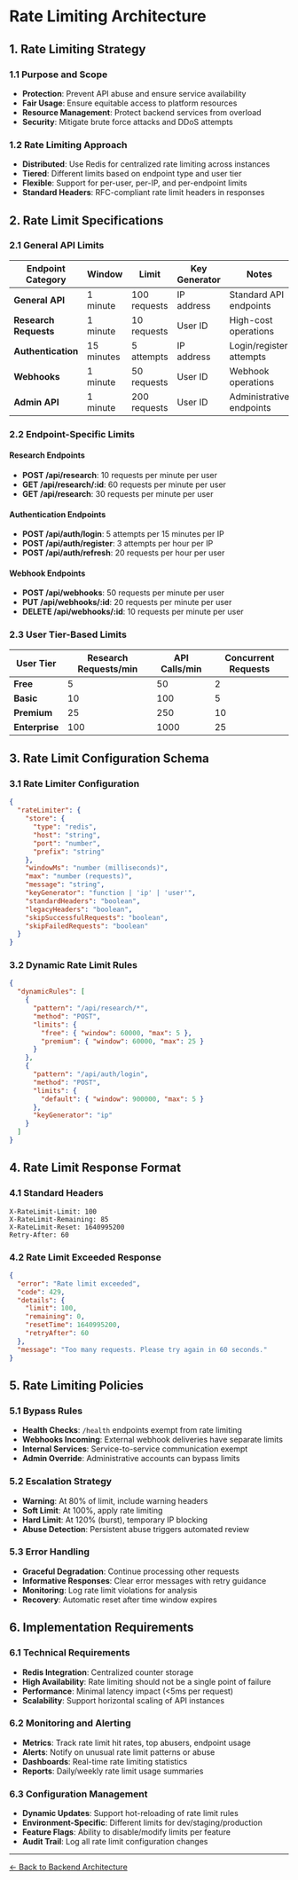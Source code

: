 # Rate Limiting Architecture

## 1. Rate Limiting Strategy

### 1.1 Purpose and Scope
- **Protection**: Prevent API abuse and ensure service availability
- **Fair Usage**: Ensure equitable access to platform resources
- **Resource Management**: Protect backend services from overload
- **Security**: Mitigate brute force attacks and DDoS attempts

### 1.2 Rate Limiting Approach
- **Distributed**: Use Redis for centralized rate limiting across instances
- **Tiered**: Different limits based on endpoint type and user tier
- **Flexible**: Support for per-user, per-IP, and per-endpoint limits
- **Standard Headers**: RFC-compliant rate limit headers in responses

## 2. Rate Limit Specifications

### 2.1 General API Limits

| Endpoint Category | Window | Limit | Key Generator | Notes |
|------------------|--------|-------|---------------|-------|
| **General API** | 1 minute | 100 requests | IP address | Standard API endpoints |
| **Research Requests** | 1 minute | 10 requests | User ID | High-cost operations |
| **Authentication** | 15 minutes | 5 attempts | IP address | Login/register attempts |
| **Webhooks** | 1 minute | 50 requests | User ID | Webhook operations |
| **Admin API** | 1 minute | 200 requests | User ID | Administrative endpoints |

### 2.2 Endpoint-Specific Limits

#### Research Endpoints
- **POST /api/research**: 10 requests per minute per user
- **GET /api/research/:id**: 60 requests per minute per user
- **GET /api/research**: 30 requests per minute per user

#### Authentication Endpoints
- **POST /api/auth/login**: 5 attempts per 15 minutes per IP
- **POST /api/auth/register**: 3 attempts per hour per IP
- **POST /api/auth/refresh**: 20 requests per hour per user

#### Webhook Endpoints
- **POST /api/webhooks**: 50 requests per minute per user
- **PUT /api/webhooks/:id**: 20 requests per minute per user
- **DELETE /api/webhooks/:id**: 10 requests per minute per user

### 2.3 User Tier-Based Limits

| User Tier | Research Requests/min | API Calls/min | Concurrent Requests |
|-----------|----------------------|---------------|-------------------|
| **Free** | 5 | 50 | 2 |
| **Basic** | 10 | 100 | 5 |
| **Premium** | 25 | 250 | 10 |
| **Enterprise** | 100 | 1000 | 25 |

## 3. Rate Limit Configuration Schema

### 3.1 Rate Limiter Configuration
```json
{
  "rateLimiter": {
    "store": {
      "type": "redis",
      "host": "string",
      "port": "number",
      "prefix": "string"
    },
    "windowMs": "number (milliseconds)",
    "max": "number (requests)",
    "message": "string",
    "keyGenerator": "function | 'ip' | 'user'",
    "standardHeaders": "boolean",
    "legacyHeaders": "boolean",
    "skipSuccessfulRequests": "boolean",
    "skipFailedRequests": "boolean"
  }
}
```

### 3.2 Dynamic Rate Limit Rules
```json
{
  "dynamicRules": [
    {
      "pattern": "/api/research/*",
      "method": "POST",
      "limits": {
        "free": { "window": 60000, "max": 5 },
        "premium": { "window": 60000, "max": 25 }
      }
    },
    {
      "pattern": "/api/auth/login",
      "method": "POST",
      "limits": {
        "default": { "window": 900000, "max": 5 }
      },
      "keyGenerator": "ip"
    }
  ]
}
```

## 4. Rate Limit Response Format

### 4.1 Standard Headers
```
X-RateLimit-Limit: 100
X-RateLimit-Remaining: 85
X-RateLimit-Reset: 1640995200
Retry-After: 60
```

### 4.2 Rate Limit Exceeded Response
```json
{
  "error": "Rate limit exceeded",
  "code": 429,
  "details": {
    "limit": 100,
    "remaining": 0,
    "resetTime": 1640995200,
    "retryAfter": 60
  },
  "message": "Too many requests. Please try again in 60 seconds."
}
```

## 5. Rate Limiting Policies

### 5.1 Bypass Rules
- **Health Checks**: `/health` endpoints exempt from rate limiting
- **Webhooks Incoming**: External webhook deliveries have separate limits
- **Internal Services**: Service-to-service communication exempt
- **Admin Override**: Administrative accounts can bypass limits

### 5.2 Escalation Strategy
- **Warning**: At 80% of limit, include warning headers
- **Soft Limit**: At 100%, apply rate limiting
- **Hard Limit**: At 120% (burst), temporary IP blocking
- **Abuse Detection**: Persistent abuse triggers automated review

### 5.3 Error Handling
- **Graceful Degradation**: Continue processing other requests
- **Informative Responses**: Clear error messages with retry guidance
- **Monitoring**: Log rate limit violations for analysis
- **Recovery**: Automatic reset after time window expires

## 6. Implementation Requirements

### 6.1 Technical Requirements
- **Redis Integration**: Centralized counter storage
- **High Availability**: Rate limiting should not be a single point of failure
- **Performance**: Minimal latency impact (<5ms per request)
- **Scalability**: Support horizontal scaling of API instances

### 6.2 Monitoring and Alerting
- **Metrics**: Track rate limit hit rates, top abusers, endpoint usage
- **Alerts**: Notify on unusual rate limit patterns or abuse
- **Dashboards**: Real-time rate limiting statistics
- **Reports**: Daily/weekly rate limit usage summaries

### 6.3 Configuration Management
- **Dynamic Updates**: Support hot-reloading of rate limit rules
- **Environment-Specific**: Different limits for dev/staging/production
- **Feature Flags**: Ability to disable/modify limits per feature
- **Audit Trail**: Log all rate limit configuration changes

---

[← Back to Backend Architecture](./Readme.md)